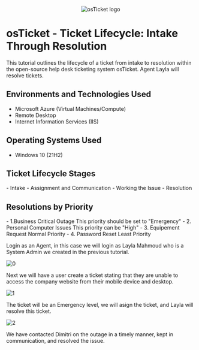 <p align="center">
<img src="https://i.imgur.com/Clzj7Xs.png" alt="osTicket logo"/>
</p>

<h1>osTicket - Ticket Lifecycle: Intake Through Resolution</h1>
This tutorial outlines the lifecycle of a ticket from intake to resolution within the open-source help desk ticketing system osTicket. Agent Layla will resolve tickets.<br />

<h2>Environments and Technologies Used</h2>

- Microsoft Azure (Virtual Machines/Compute)
- Remote Desktop
- Internet Information Services (IIS)

<h2>Operating Systems Used </h2>

- Windows 10</b> (21H2)

<h2>Ticket Lifecycle Stages</h2>
- Intake
- Assignment and Communication
- Working the Issue
- Resolution

<h2>Resolutions by Priority</h2>
- 1.Business Critical Outage
This priority should be set to "Emergency"
- 2. Personal Computer Issues
This priority can be "High"
- 3. Equipement Request
Normal Priority
- 4. Password Reset
Least Priority

Login as an Agent, in this case we will login as Layla Mahmoud who is a System Admin we created in the previous tutorial. 

![0](https://i.imgur.com/hpKyG70.png)

Next we will have a user create a ticket stating that they are unable to access the company website from their mobile device and desktop.

![1](https://i.imgur.com/tB2j8zo.jpeg)


The ticket will be an Emergency level, we will asign the ticket, and Layla will resolve this ticket. 

![2](https://i.imgur.com/T6h9GC6.png)

We have contacted Dimitri on the outage in a timely manner, kept in communication, and resolved the issue. 

